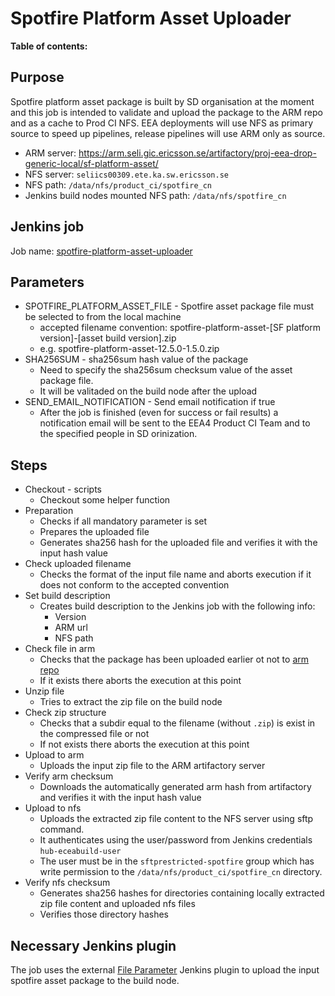 # Spotfire Platform Asset Uploader

**Table of contents:**
<!-- START doctoc
...
END doctoc -->

## Purpose

Spotfire platform asset package is built by SD organisation at the moment and this job is intended to validate and upload the package to the ARM repo and as a cache to Prod CI NFS.
EEA deployments will use NFS as primary source to speed up pipelines, release pipelines will use ARM only as source.

* ARM server: <https://arm.seli.gic.ericsson.se/artifactory/proj-eea-drop-generic-local/sf-platform-asset/>
* NFS server: `seliics00309.ete.ka.sw.ericsson.se`
* NFS path: `/data/nfs/product_ci/spotfire_cn`
* Jenkins build nodes mounted NFS path: `/data/nfs/spotfire_cn`

## Jenkins job

Job name: [spotfire-platform-asset-uploader](https://seliius27190.seli.gic.ericsson.se:8443/job/spotfire-platform-asset-uploader)

## Parameters

* SPOTFIRE_PLATFORM_ASSET_FILE - Spotfire asset package file must be selected to from the local machine
  * accepted filename convention: spotfire-platform-asset-[SF platform version]-[asset build version].zip
  * e.g. spotfire-platform-asset-12.5.0-1.5.0.zip
* SHA256SUM - sha256sum hash value of the package
  * Need to specify the sha256sum checksum value of the asset package file.
  * It will be valitaded on the build node after the upload
* SEND_EMAIL_NOTIFICATION - Send email notification if true
  * After the job is finished (even for success or fail results) a notification email will be sent to the EEA4 Product CI Team and to the specified people in SD orinization.

## Steps

* Checkout - scripts
  * Checkout some helper function
* Preparation
  * Checks if all mandatory parameter is set
  * Prepares the uploaded file
  * Generates sha256 hash for the uploaded file and verifies it with the input hash value
* Check uploaded filename
  * Checks the format of the input file name and aborts execution if it does not conform to the accepted convention
* Set build description
  * Creates build description to the Jenkins job with the following info:
    * Version
    * ARM url
    * NFS path
* Check file in arm
  * Checks that the package has been uploaded earlier ot not to [arm repo](https://arm.seli.gic.ericsson.se/artifactory/proj-eea-drop-generic-local/sf-platform-asset/)
  * If it exists there aborts the execution at this point
* Unzip file
  * Tries to extract the zip file on the build node
* Check zip structure
  * Checks that a subdir equal to the filename (without `.zip`) is exist in the compressed file or not
  * If not exists there aborts the execution at this point
* Upload to arm
  * Uploads the input zip file to the ARM artifactory server
* Verify arm checksum
  * Downloads the automatically generated arm hash from artifactory and verifies it with the input hash value
* Upload to nfs
  * Uploads the extracted zip file content to the NFS server using sftp command.
  * It authenticates using the user/password from  Jenkins credentials `hub-eceabuild-user`
  * The user must be in the `sftprestricted-spotfire` group which has write permission to the `/data/nfs/product_ci/spotfire_cn` directory.
* Verify nfs checksum
  * Generates sha256 hashes for directories containing locally extracted zip file content and uploaded nfs files
  * Verifies those directory hashes

## Necessary Jenkins plugin

The job uses the external [File Parameter](https://plugins.jenkins.io/file-parameters/) Jenkins plugin to upload the input spotfire asset package to the build node.
